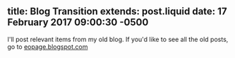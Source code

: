 title: Blog Transition
extends: post.liquid
date: 17 February 2017 09:00:30 -0500
---

I'll post relevant items from my old blog.  If you'd like to see all the old posts, go to [eopage.blogspot.com](eopage.blogspot.com)
